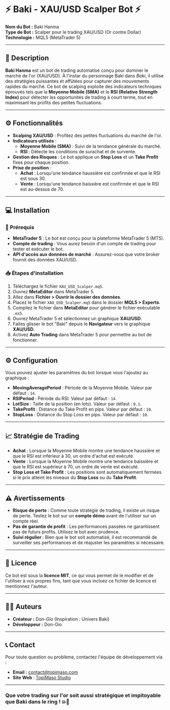# ⚡ Baki - XAU/USD Scalper Bot ⚡

**Nom du Bot :** Baki Hanma  
**Type de Bot :** Scalper pour le trading XAU/USD (Or contre Dollar)  
**Technologie :** MQL5 (MetaTrader 5)

---

## 🧠 Description

**Baki Hanma** est un bot de trading automatisé conçu pour dominer le marché de l'or (XAU/USD). À l'instar du personnage Baki dans *Baki*, il utilise des stratégies puissantes et affûtées pour capturer des mouvements rapides du marché. Ce bot de scalping exploite des indicateurs techniques éprouvés tels que la **Moyenne Mobile (SMA)** et le **RSI (Relative Strength Index)** pour détecter les opportunités de trading à court terme, tout en maximisant les profits des petites fluctuations.

---

## ⚙️ Fonctionnalités

- **Scalping XAU/USD** : Profitez des petites fluctuations du marché de l'or.
- **Indicateurs utilisés** :
  - **Moyenne Mobile (SMA)** : Suivi de la tendance générale du marché.
  - **RSI** : Détecte les conditions de surachat et de survente.
- **Gestion des Risques** : Le bot applique un **Stop Loss** et un **Take Profit** fixes pour chaque position.
- **Prise de position** :
  - **Achat** : Lorsqu'une tendance haussière est confirmée et que le RSI est sous 30.
  - **Vente** : Lorsqu'une tendance baissière est confirmée et que le RSI est au-dessus de 70.

---

## 💻 Installation

### 🔧 Prérequis

- **MetaTrader 5** : Le bot est conçu pour la plateforme MetaTrader 5 (MT5).
- **Compte de trading** : Vous aurez besoin d'un compte de trading pour tester et exécuter le bot.
- **API d'accès aux données de marché** : Assurez-vous que votre broker fournit des données XAU/USD.

### 📥 Étapes d'installation

1. Téléchargez le fichier `XAU_USD_Scalper.mq5`.
2. Ouvrez **MetaEditor** dans MetaTrader 5.
3. Allez dans **Fichier > Ouvrir le dossier des données**.
4. Placez le fichier `XAU_USD_Scalper.mq5` dans le dossier **MQL5 > Experts**.
5. Compilez le fichier dans **MetaEditor** pour générer le fichier exécutable `.ex5`.
6. Ouvrez MetaTrader 5 et sélectionnez un graphique **XAU/USD**.
7. Faites glisser le bot "Baki" depuis le **Navigateur** vers le graphique **XAU/USD**.
8. Activez **Auto Trading** dans MetaTrader 5 pour permettre au bot de fonctionner.

---

## ⚙️ Configuration

Vous pouvez ajuster les paramètres du bot lorsque vous l'ajoutez au graphique :

- **MovingAveragePeriod** : Période de la Moyenne Mobile. Valeur par défaut : `14`.
- **RSIPeriod** : Période du RSI. Valeur par défaut : `14`.
- **LotSize** : Taille de la position (en lots). Valeur par défaut : `0.1`.
- **TakeProfit** : Distance du Take Profit en pips. Valeur par défaut : `10`.
- **StopLoss** : Distance du Stop Loss en pips. Valeur par défaut : `10`.

---

## 📈 Stratégie de Trading

- **Achat** : Lorsque la Moyenne Mobile montre une tendance haussière et que le RSI est inférieur à 30, un ordre d'achat est exécuté.
- **Vente** : Lorsque la Moyenne Mobile montre une tendance baissière et que le RSI est supérieur à 70, un ordre de vente est exécuté.
- **Stop Loss et Take Profit** : Les positions sont automatiquement fermées si le prix atteint les niveaux du **Stop Loss** ou du **Take Profit**.

---

## ⚠️ Avertissements

- **Risque de perte** : Comme toute stratégie de trading, il existe un risque de perte. Testez le bot sur un **compte démo** avant de l'utiliser sur un compte réel.
- **Pas de garantie de profit** : Les performances passées ne garantissent pas de futurs profits. Utilisez le bot avec prudence.
- **Suivi régulier** : Bien que le bot soit automatisé, il est recommandé de surveiller ses performances et de réajuster les paramètres si nécessaire.

---

## 📜 Licence

Ce bot est sous la **licence MIT**, ce qui vous permet de le modifier et de l'utiliser à vos propres fins, tant que vous incluez ce fichier de licence et mentionnez l'auteur.

---

## 👨‍💻 Auteurs

- **Créateur :** Don-Gio (Inspiration : Univers Baki)
- **Développeur :** Don-Gio

---

## 📞 Contact

Pour toute question ou problème, contactez l'équipe de développement via :

- **Email :** contact@topimaso.com  
- **Site Web** : [TopiMaso Studio](https://www.topimaso.com)

---

### **Que votre trading sur l'or soit aussi stratégique et impitoyable que Baki dans le ring !** 💥🥋
